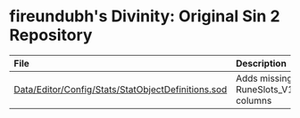 # fireundubh's Divinity: Original Sin 2 Repository

File | Description
:--- | :---
[Data/Editor/Config/Stats/StatObjectDefinitions.sod](https://raw.githubusercontent.com/fireundubh/divinity-os2-mods/5f08ed89c68a11cfe48c860d470ea06ebc2b5c60/Data/Editor/Config/Stats/StatObjectDefinitions.sod) | Adds missing RuneSlots_V1 columns
